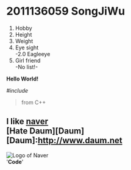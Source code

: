 # 2011136059 SongJiWu  
1. Hobby  
2. Height  
3. Weight  
4. Eye sight  
-2.0 Eagleeye  
5. Girl friend  
-No list!-  
    
**Hello World!**  
  
*#include<iostream>*  
  
> from C++  
  
I like [naver](http://www.naver.com)   
[Hate Daum][Daum]  
[Daum]:http://www.daum.net  
---  
![Logo of Naver](http://bit.ly/1Aoq3WX)  
'**Code**'   

